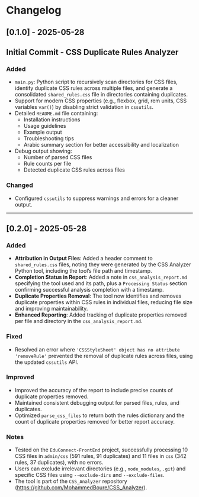 # Changelog

## [0.1.0] - 2025-05-28

## Initial Commit - CSS Duplicate Rules Analyzer

### Added
- `main.py`: Python script to recursively scan directories for CSS files, identify duplicate CSS rules across multiple files, and generate a consolidated `shared_rules.css` file in directories containing duplicates.
- Support for modern CSS properties (e.g., flexbox, grid, rem units, CSS variables `var()`) by disabling strict validation in `cssutils`.
- Detailed `README.md` file containing:
  - Installation instructions
  - Usage guidelines
  - Example output
  - Troubleshooting tips
  - Arabic summary section for better accessibility and localization
- Debug output showing:
  - Number of parsed CSS files
  - Rule counts per file
  - Detected duplicate CSS rules across files

### Changed
- Configured `cssutils` to suppress warnings and errors for a cleaner output.

---

## [0.2.0] - 2025-05-28

### Added
- **Attribution in Output Files**: Added a header comment to `shared_rules.css` files, noting they were generated by the CSS Analyzer Python tool, including the tool’s file path and timestamp.
- **Completion Status in Report**: Added a note in `css_analysis_report.md` specifying the tool used and its path, plus a `Processing Status` section confirming successful analysis completion with a timestamp.
- **Duplicate Properties Removal**: The tool now identifies and removes duplicate properties within CSS rules in individual files, reducing file size and improving maintainability.
- **Enhanced Reporting**: Added tracking of duplicate properties removed per file and directory in the `css_analysis_report.md`.

### Fixed
- Resolved an error where `'CSSStyleSheet' object has no attribute 'removeRule'` prevented the removal of duplicate rules across files, using the updated `cssutils` API.

### Improved
- Improved the accuracy of the report to include precise counts of duplicate properties removed.
- Maintained consistent debugging output for parsed files, rules, and duplicates.
- Optimized `parse_css_files` to return both the rules dictionary and the count of duplicate properties removed for better report accuracy.

### Notes
- Tested on the `EduConnect-FrontEnd` project, successfully processing 10 CSS files in `admin/css` (591 rules, 91 duplicates) and 11 files in `css` (342 rules, 37 duplicates), with no errors.
- Users can exclude irrelevant directories (e.g., `node_modules`, `.git`) and specific CSS files using `--exclude-dirs` and `--exclude-files`.
- The tool is part of the `CSS_Analyzer` repository (https://github.com/MohammedBoure/CSS_Analyzer).


